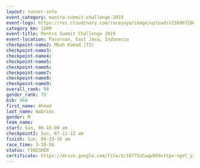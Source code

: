 ```yaml
---
layout: runner-info 
event_category: mantra-summit-challenge-2019 
event-logo: https://res.cloudinary.com/raceyaya/image/upload/v1569072809/logo/mantra-image_segrbx.jpg
category_km: 15KM 
event-title: Mantra Summit Challenge 2019 
event-location: Pasuruan, East Java, Indonesia 
checkpoint-name2: Mbah Kamad (T2) 
checkpoint-name3: 
checkpoint-name4: 
checkpoint-name5: 
checkpoint-name6: 
checkpoint-name7: 
checkpoint-name8: 
checkpoint-name9: 
overall_rank: 98
gender_rank: 75
bib: 968
first_name: Ahmad
last_name: Nabries
gender: M
team_name: 
start: Sun, 06-15-00 am
checkpoint2: Sun, 07-11-12 am
finish: Sun, 09-33-56 am
race_time: 3-18-56
status: FINISHER
certificate: https://drive.google.com/file/d/1077SzCwqw9S9xttpx-ngVC_yjJyZzRe-/view?usp=sharing
---
```

